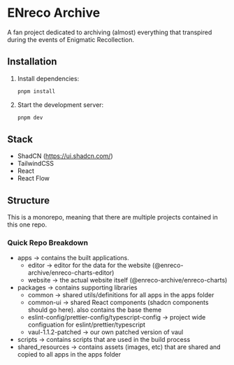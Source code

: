 # ENreco Archive

A fan project dedicated to archiving (almost) everything that transpired during the events of Enigmatic Recollection.

## Installation

1. Install dependencies:

    ```bash
    pnpm install
    ```

2. Start the development server:
    ```bash
    pnpm dev
    ```

## Stack

- ShadCN (https://ui.shadcn.com/)
- TailwindCSS
- React
- React Flow

## Structure

This is a monorepo, meaning that there are multiple projects contained in this one repo.

### Quick Repo Breakdown

- apps -> contains the built applications.
    - editor -> editor for the data for the website (@enreco-archive/enreco-charts-editor)
    - website -> the actual website itself (@enreco-archive/enreco-charts)
- packages -> contains supporting libraries
    - common -> shared utils/definitions for all apps in the apps folder
    - common-ui -> shared React components (shadcn components should go here). also contains the base theme
    - eslint-config/prettier-config/typescript-config -> project wide configuation for eslint/prettier/typescript
    - vaul-1.1.2-patched -> our own patched version of vaul
- scripts -> contains scripts that are used in the build process
- shared_resources -> contains assets (images, etc) that are shared and copied to all apps in the apps folder
